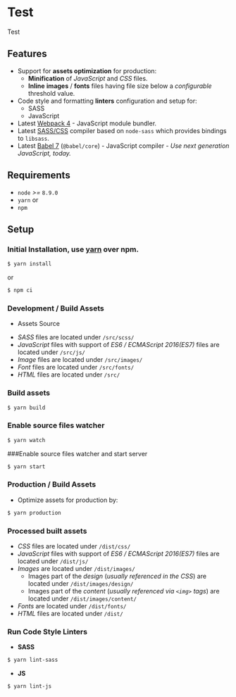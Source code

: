 # Test
Test

## Features

* Support for **assets optimization** for production:
  * **Minification** of *JavaScript* and *CSS* files.
  * **Inline** **images** / **fonts** files having file size below a *configurable* threshold value.
* Code style and formatting **linters** configuration and setup for:
  * SASS
  * JavaScript
* Latest [Webpack 4](https://github.com/webpack/webpack) - JavaScript module bundler.
* Latest [SASS/CSS](https://github.com/sass/node-sass) compiler based on `node-sass` which provides bindings to `libsass`.
* Latest [Babel 7](https://github.com/babel/babel) (`@babel/core`) - JavaScript compiler - _Use next generation JavaScript, today._

## Requirements

* `node` _>=_ `8.9.0`
* `yarn`
or
* `npm`

## Setup

### Initial Installation, use [yarn](https://yarnpkg.com/) over npm.

```sh 
$ yarn install
```
or

```sh 
$ npm ci
```


### Development / Build Assets

- Assets Source

* _SASS_ files are located under `/src/scss/`
* _JavaScript_ files with support of _ES6 / ECMAScript 2016(ES7)_ files are located under `/src/js/`
* _Image_ files are located under `/src/images/`
* _Font_ files are located under `/src/fonts/`
* _HTML_ files are located under `/src/`

### Build assets

```sh
$ yarn build
```

### Enable source files watcher

```sh
$ yarn watch
```

###Enable source files watcher and start server
```sh
$ yarn start
```

### Production / Build Assets

* Optimize assets for production by:

```sh
$ yarn production
```

### Processed built assets

* _CSS_ files are located under `/dist/css/`
* _JavaScript_ files with support of _ES6 / ECMAScript 2016(ES7)_ files are located under `/dist/js/`
* _Images_ are located under `/dist/images/`
  * Images part of the _design_ (_usually referenced in the CSS_) are located under `/dist/images/design/`
  * Images part of the _content_ (_usually referenced via `<img>` tags_) are located under `/dist/images/content/`
* _Fonts_ are located under `/dist/fonts/`
* _HTML_ files are located under `/dist/`


### Run Code Style Linters

* **SASS**

```sh
$ yarn lint-sass
```
* **JS**

```sh
$ yarn lint-js
```
